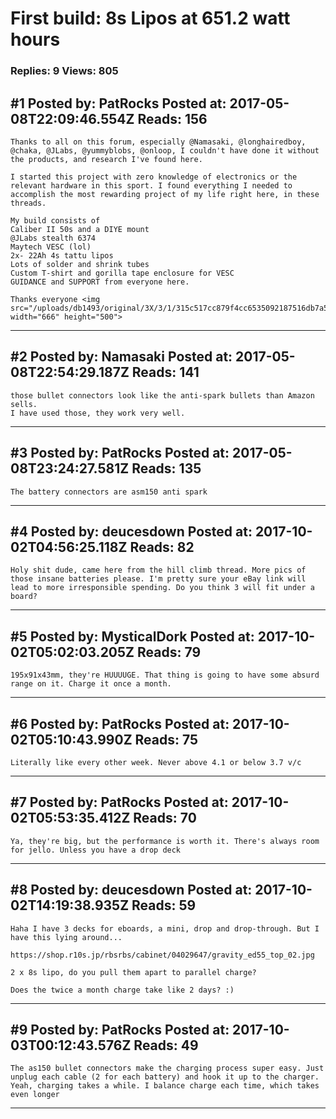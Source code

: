 # First build: 8s Lipos at 651.2 watt hours

### Replies: 9 Views: 805

## \#1 Posted by: PatRocks Posted at: 2017-05-08T22:09:46.554Z Reads: 156

```
Thanks to all on this forum, especially @Namasaki, @longhairedboy, @chaka, @JLabs, @yummyblobs, @onloop, I couldn't have done it without the products, and research I've found here.

I started this project with zero knowledge of electronics or the relevant hardware in this sport. I found everything I needed to accomplish the most rewarding project of my life right here, in these threads. 

My build consists of 
Caliber II 50s and a DIYE mount 
@JLabs stealth 6374
Maytech VESC (lol)
2x- 22Ah 4s tattu lipos 
Lots of solder and shrink tubes
Custom T-shirt and gorilla tape enclosure for VESC
GUIDANCE and SUPPORT from everyone here.

Thanks everyone <img src="/uploads/db1493/original/3X/3/1/315c517cc879f4cc6535092187516db7a545d733.jpg" width="666" height="500">
```

---
## \#2 Posted by: Namasaki Posted at: 2017-05-08T22:54:29.187Z Reads: 141

```
those bullet connectors look like the anti-spark bullets than Amazon sells.
I have used those, they work very well.
```

---
## \#3 Posted by: PatRocks Posted at: 2017-05-08T23:24:27.581Z Reads: 135

```
The battery connectors are asm150 anti spark
```

---
## \#4 Posted by: deucesdown Posted at: 2017-10-02T04:56:25.118Z Reads: 82

```
Holy shit dude, came here from the hill climb thread. More pics of those insane batteries please. I'm pretty sure your eBay link will lead to more irresponsible spending. Do you think 3 will fit under a board?
```

---
## \#5 Posted by: MysticalDork Posted at: 2017-10-02T05:02:03.205Z Reads: 79

```
195x91x43mm, they're HUUUUGE. That thing is going to have some absurd range on it. Charge it once a month.
```

---
## \#6 Posted by: PatRocks Posted at: 2017-10-02T05:10:43.990Z Reads: 75

```
Literally like every other week. Never above 4.1 or below 3.7 v/c
```

---
## \#7 Posted by: PatRocks Posted at: 2017-10-02T05:53:35.412Z Reads: 70

```
Ya, they're big, but the performance is worth it. There's always room for jello. Unless you have a drop deck
```

---
## \#8 Posted by: deucesdown Posted at: 2017-10-02T14:19:38.935Z Reads: 59

```
Haha I have 3 decks for eboards, a mini, drop and drop-through. But I have this lying around...

https://shop.r10s.jp/rbsrbs/cabinet/04029647/gravity_ed55_top_02.jpg

2 x 8s lipo, do you pull them apart to parallel charge?

Does the twice a month charge take like 2 days? :)
```

---
## \#9 Posted by: PatRocks Posted at: 2017-10-03T00:12:43.576Z Reads: 49

```
The as150 bullet connectors make the charging process super easy. Just unplug each cable (2 for each battery) and hook it up to the charger. Yeah, charging takes a while. I balance charge each time, which takes even longer
```

---
